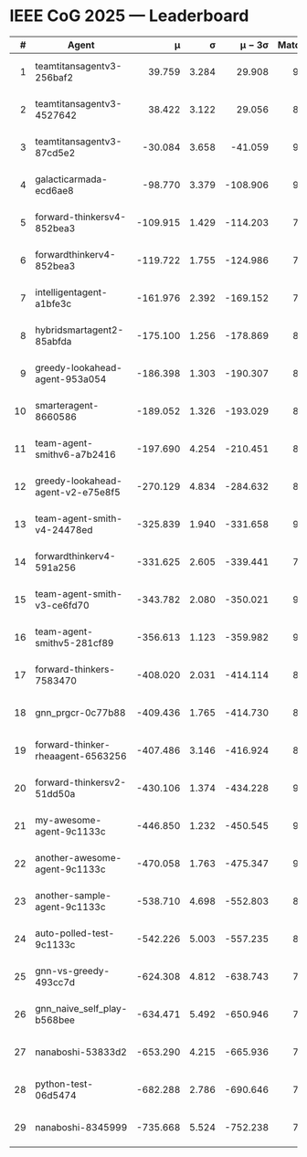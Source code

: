 # IEEE CoG 2025 — Leaderboard

| # | Agent | μ | σ | μ − 3σ | Matches | Updated |
|---:|---|---:|---:|---:|---:|---|
| 1 | teamtitansagentv3-256baf2 | 39.759 | 3.284 | 29.908 | 9500 | 2025-08-20 16:43 |
| 2 | teamtitansagentv3-4527642 | 38.422 | 3.122 | 29.056 | 8714 | 2025-08-20 16:43 |
| 3 | teamtitansagentv3-87cd5e2 | -30.084 | 3.658 | -41.059 | 9786 | 2025-08-20 16:43 |
| 4 | galacticarmada-ecd6ae8 | -98.770 | 3.379 | -108.906 | 9240 | 2025-08-20 16:43 |
| 5 | forward-thinkersv4-852bea3 | -109.915 | 1.429 | -114.203 | 7577 | 2025-08-20 16:43 |
| 6 | forwardthinkerv4-852bea3 | -119.722 | 1.755 | -124.986 | 7351 | 2025-08-20 16:43 |
| 7 | intelligentagent-a1bfe3c | -161.976 | 2.392 | -169.152 | 7510 | 2025-08-20 16:43 |
| 8 | hybridsmartagent2-85abfda | -175.100 | 1.256 | -178.869 | 8376 | 2025-08-20 16:43 |
| 9 | greedy-lookahead-agent-953a054 | -186.398 | 1.303 | -190.307 | 8938 | 2025-08-20 16:43 |
| 10 | smarteragent-8660586 | -189.052 | 1.326 | -193.029 | 8067 | 2025-08-20 16:43 |
| 11 | team-agent-smithv6-a7b2416 | -197.690 | 4.254 | -210.451 | 8940 | 2025-08-20 16:43 |
| 12 | greedy-lookahead-agent-v2-e75e8f5 | -270.129 | 4.834 | -284.632 | 8938 | 2025-08-20 16:43 |
| 13 | team-agent-smith-v4-24478ed | -325.839 | 1.940 | -331.658 | 9762 | 2025-08-20 16:43 |
| 14 | forwardthinkerv4-591a256 | -331.625 | 2.605 | -339.441 | 7759 | 2025-08-20 16:43 |
| 15 | team-agent-smith-v3-ce6fd70 | -343.782 | 2.080 | -350.021 | 9842 | 2025-08-20 16:43 |
| 16 | team-agent-smithv5-281cf89 | -356.613 | 1.123 | -359.982 | 9540 | 2025-08-20 16:43 |
| 17 | forward-thinkers-7583470 | -408.020 | 2.031 | -414.114 | 8480 | 2025-08-20 16:43 |
| 18 | gnn_prgcr-0c77b88 | -409.436 | 1.765 | -414.730 | 8350 | 2025-08-20 16:43 |
| 19 | forward-thinker-rheaagent-6563256 | -407.486 | 3.146 | -416.924 | 8390 | 2025-08-20 16:43 |
| 20 | forward-thinkersv2-51dd50a | -430.106 | 1.374 | -434.228 | 9350 | 2025-08-20 16:43 |
| 21 | my-awesome-agent-9c1133c | -446.850 | 1.232 | -450.545 | 9580 | 2025-08-20 16:43 |
| 22 | another-awesome-agent-9c1133c | -470.058 | 1.763 | -475.347 | 9820 | 2025-08-20 16:43 |
| 23 | another-sample-agent-9c1133c | -538.710 | 4.698 | -552.803 | 8940 | 2025-08-20 16:43 |
| 24 | auto-polled-test-9c1133c | -542.226 | 5.003 | -557.235 | 8600 | 2025-08-20 16:43 |
| 25 | gnn-vs-greedy-493cc7d | -624.308 | 4.812 | -638.743 | 7300 | 2025-08-20 16:43 |
| 26 | gnn_naive_self_play-b568bee | -634.471 | 5.492 | -650.946 | 7580 | 2025-08-20 16:43 |
| 27 | nanaboshi-53833d2 | -653.290 | 4.215 | -665.936 | 7200 | 2025-08-20 16:43 |
| 28 | python-test-06d5474 | -682.288 | 2.786 | -690.646 | 7340 | 2025-08-20 16:43 |
| 29 | nanaboshi-8345999 | -735.668 | 5.524 | -752.238 | 7730 | 2025-08-20 16:43 |
